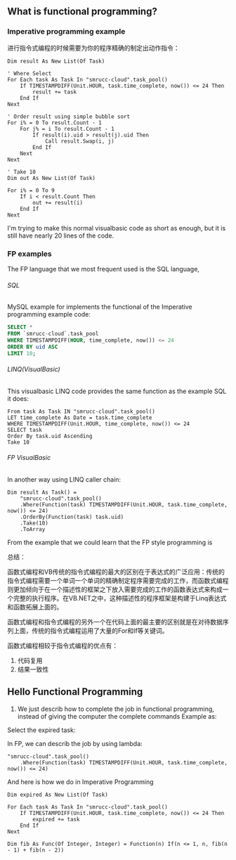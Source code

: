 ## What is functional programming?

### Imperative programming example

进行指令式编程的时候需要为你的程序精确的制定出动作指令：

```vbnet
Dim result As New List(Of Task)

' Where Select
For Each task As Task In "smrucc-cloud".task_pool()
    If TIMESTAMPDIFF(Unit.HOUR, task.time_complete, now()) <= 24 Then
        result += task
    End If
Next

' Order result using simple bubble sort
For i% = 0 To result.Count - 1
    For j% = i To result.Count - 1
        If result(i).uid > result(j).uid Then
            Call result.Swap(i, j)
        End If
    Next
Next

' Take 10
Dim out As New List(Of Task)

For i% = 0 To 9
    If i < result.Count Then
        out += result(i)
    End If
Next
```

I'm trying to make this normal visualbasic code as short as enough, but it is still have nearly 20 lines of the code.

### FP examples

The FP language that we most frequent used is the SQL language,

###### SQL

MySQL example for implements the functional of the Imperative programming example code:

```SQL
SELECT *
FROM `smrucc-cloud`.task_pool
WHERE TIMESTAMPDIFF(HOUR, time_complete, now()) <= 24
ORDER BY uid ASC
LIMIT 10;
```

###### LINQ(VisualBasic)

This visualbasic LINQ code provides the same function as the example SQL it does:

```vbnet
From task As Task IN "smrucc-cloud".task_pool()
LET time_complete As Date = task.time_complete
WHERE TIMESTAMPDIFF(Unit.HOUR, time_complete, now()) <= 24
SELECT task
Order By task.uid Ascending
Take 10
```

###### FP VisualBasic

In another way using LINQ caller chain:

```vbnet
Dim result As Task() =
    "smrucc-cloud".task_pool()
    .Where(Function(task) TIMESTAMPDIFF(Unit.HOUR, task.time_complete, now()) <= 24)
    .OrderBy(Function(task) task.uid)
    .Take(10)
    .ToArray
```

From the example that we could learn that the FP style programming is 

总结：

函数式编程和VB传统的指令式编程的最大的区别在于表达式的广泛应用：传统的指令式编程需要一个单词一个单词的精确制定程序需要完成的工作，而函数式编程则更加倾向于在一个描述性的框架之下放入需要完成的工作的函数表达式来构成一个完整的执行程序。在VB.NET之中，这种描述性的程序框架是构建于Linq表达式和函数拓展上面的。

函数式编程和指令式编程的另外一个在代码上面的最主要的区别就是在对待数据序列上面，传统的指令式编程运用了大量的For和If等关键词。

函数式编程相较于指令式编程的优点有：

1. 代码复用
2. 结果一致性

## Hello Functional Programming

1. We just describ how to complete the job in functional programming, instead of giving the computer the complete commands
Example as:

Select the expired task:

In FP, we can describ the job by using lambda:

```vbnet
"smrucc-cloud".task_pool()
    .Where(Function(task) TIMESTAMPDIFF(Unit.HOUR, task.time_complete, now()) <= 24)
```

And here is how we do in Imperative Programming

```vbnet
Dim expired As New List(Of Task)

For Each task As Task In "smrucc-cloud".task_pool()
    If TIMESTAMPDIFF(Unit.HOUR, task.time_complete, now()) <= 24 Then
        expired += task
    End If
Next
```


```vbnet
Dim fib As Func(Of Integer, Integer) = Function(n) If(n <= 1, n, fib(n - 1) + fib(n - 2))
```